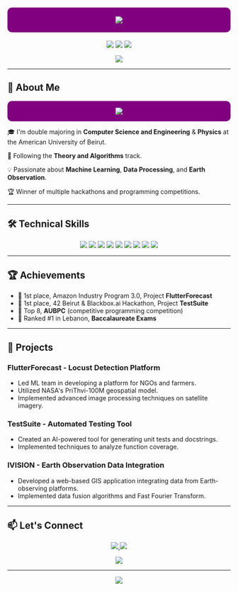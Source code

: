 <h1 align="center" style="background-color:#800080;padding:20px;border-radius:10px;">
  <img src="https://readme-typing-svg.herokuapp.com/?lines=Welcome+to+My+Profile!+👋;I'm+Nadine+Mcheik!;Computer+Science+and+Physics+Double+Major&center=true&size=30&color=FFFFFF">
</h1>

<p align="center">
  <img src="https://img.shields.io/badge/Computer%20Science-Student-blue?style=for-the-badge" />
  <img src="https://img.shields.io/badge/Physics-Enthusiast-purple?style=for-the-badge" />
  <img src="https://img.shields.io/badge/GPA-4.0%2F4.0-brightgreen?style=for-the-badge" />
</p>

<p align="center">
  <img src="https://api.githubtrends.io/user/svg/NadineMcheik/repos?time_range=one_year&include_private=True&loc_metric=changed&theme=synthwaves" />
</p>

---

## 🚀 About Me

<p align="center" style="background-color:#800080;padding:15px;border-radius:10px;">
  <img src="https://img.shields.io/badge/Double%20Major-CS%20%26%20Physics-blueviolet?style=for-the-badge" />
</p>

🎓 I'm double majoring in **Computer Science and Engineering** & **Physics** at the American University of Beirut.

🔬 Following the **Theory and Algorithms** track.

💡 Passionate about **Machine Learning**, **Data Processing**, and **Earth Observation**.

🏆 Winner of multiple hackathons and programming competitions.

---

## 🛠️ Technical Skills

<p align="center">
  <img src="https://img.shields.io/badge/Python-3776AB?style=for-the-badge&logo=python&logoColor=white" />
  <img src="https://img.shields.io/badge/C++-00599C?style=for-the-badge&logo=c%2B%2B&logoColor=white" />
  <img src="https://img.shields.io/badge/Java-ED8B00?style=for-the-badge&logo=java&logoColor=white" />
  <img src="https://img.shields.io/badge/TensorFlow-FF6F00?style=for-the-badge&logo=tensorflow&logoColor=white" />
  <img src="https://img.shields.io/badge/PyTorch-EE4C2C?style=for-the-badge&logo=pytorch&logoColor=white" />
  <img src="https://img.shields.io/badge/Pandas-150458?style=for-the-badge&logo=pandas&logoColor=white" />
  <img src="https://img.shields.io/badge/NumPy-013243?style=for-the-badge&logo=numpy&logoColor=white" />
  <img src="https://img.shields.io/badge/Git-F05032?style=for-the-badge&logo=git&logoColor=white" />
  <img src="https://img.shields.io/badge/AWS-232F3E?style=for-the-badge&logo=amazon-aws&logoColor=white" />
</p>

---

## 🏆 Achievements

- 🥇 1st place, Amazon Industry Program 3.0, Project **FlutterForecast**
- 🥇 1st place, 42 Beirut & Blackbox.ai Hackathon, Project **TestSuite**
- 🏅 Top 8, **AUBPC** (competitive programming competition)
- 🌟 Ranked #1 in Lebanon, **Baccalaureate Exams**

---

## 🌱 Projects

### FlutterForecast - Locust Detection Platform
- Led ML team in developing a platform for NGOs and farmers.
- Utilized NASA's PriThvi-100M geospatial model.
- Implemented advanced image processing techniques on satellite imagery.

### TestSuite - Automated Testing Tool
- Created an AI-powered tool for generating unit tests and docstrings.
- Implemented techniques to analyze function coverage.

### IVISION - Earth Observation Data Integration
- Developed a web-based GIS application integrating data from Earth-observing platforms.
- Implemented data fusion algorithms and Fast Fourier Transform.

---

## 📫 Let's Connect

<p align="center">
  <a href="https://www.linkedin.com/in/your-linkedin">
    <img src="https://img.shields.io/badge/LinkedIn-0077B5?style=for-the-badge&logo=linkedin&logoColor=white" />
  </a>
  <a href="mailto:nnm30@mail.aub.edu">
    <img src="https://img.shields.io/badge/Email-D14836?style=for-the-badge&logo=gmail&logoColor=white" />
  </a>
</p>

<p align="center">
  <img src="https://github-readme-stats.vercel.app/api?username=NadineMcheik&show_icons=true&theme=radical" />
</p>

---

<p align="center">
  <img src="https://komarev.com/ghpvc/?username=NadineMcheik&color=blueviolet&style=flat-square&label=Profile+Views" />
</p>

